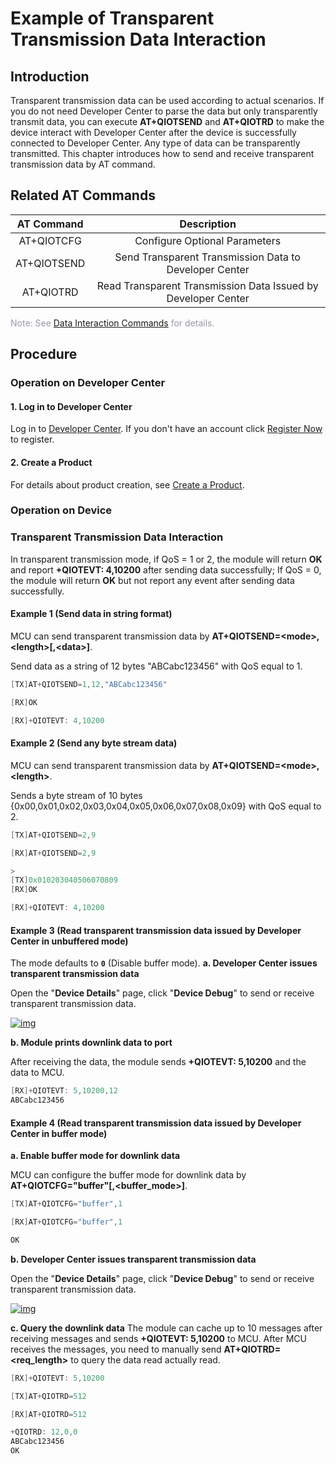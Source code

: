 # Example of Transparent Transmission Data Interaction

## **Introduction**

Transparent transmission data can be used according to actual scenarios. If you do not need Developer Center to parse the data but only transparently transmit data, you can execute __AT+QIOTSEND__ and __AT+QIOTRD__ to make the device interact with Developer Center after the device is successfully connected to Developer Center. Any type of data can be transparently transmitted. This chapter introduces how to send and receive transparent transmission data by AT command. 



## **Related AT Commands**

| AT Command  |                          Description                          |
| :---------: | :-----------------------------------------------------------: |
| AT+QIOTCFG  |                 Configure Optional Parameters                 |
| AT+QIOTSEND |    Send Transparent Transmission Data to Developer Center     |
|  AT+QIOTRD  | Read Transparent Transmission Data Issued by Developer Center |

<span style='color:#999AAA'>Note: See [Data Interaction Commands](/deviceDevelop/DeviceAccessPlan/cellular/AT/API/cellular-at-04) for details.</span>

## **Procedure**

### **Operation on Developer Center**

#### **1. Log in to Developer Center**

Log in to <a href="https://core.acceleronix.io"  target="_blank">Developer Center</a>. If you don't have an account click <a href="https://core.acceleronix.io/registerType" target="_blank">Register Now</a> to register.

#### **2. Create a Product** 


For details about product creation, see [Create a Product](/deviceDevelop/DeviceAccessPlan/speediness-01).

### **Operation on Device**

### **Transparent Transmission Data Interaction**

In transparent transmission mode, if QoS = 1 or 2, the module will return __OK__ and report __+QIOTEVT: 4,10200__ after sending data successfully; If QoS = 0, the module will return __OK__ but not report any event after sending data successfully.

#### **Example 1 (Send data in string format)**

MCU can send transparent transmission data by __AT+QIOTSEND=\<mode\>,\<length\>[,\<data\>]__.

Send data as a string of 12 bytes "ABCabc123456" with QoS equal to 1.

```c
[TX]AT+QIOTSEND=1,12,"ABCabc123456"

[RX]OK

[RX]+QIOTEVT: 4,10200
```

#### **Example 2 (Send any byte stream data)**

MCU can send transparent transmission data by __AT+QIOTSEND=\<mode\>,\<length\>__.

Sends a byte stream of 10 bytes {0x00,0x01,0x02,0x03,0x04,0x05,0x06,0x07,0x08,0x09} with QoS equal to 2.

```c
[TX]AT+QIOTSEND=2,9

[RX]AT+QIOTSEND=2,9

> 
[TX]0x010203040506070809
[RX]OK

[RX]+QIOTEVT: 4,10200
```

#### **Example 3 (Read transparent transmission data issued by Developer Center in unbuffered mode)**

The mode defaults to __`0`__ (Disable buffer mode).
__a. Developer Center issues transparent transmission data__

Open the "__Device Details__" page, click "__Device Debug__" to send or receive transparent transmission data.

<a data-fancybox title="img" href="/en/deviceDevelop/develop/data/SeriaNet/Example-02.png">![img](/en/deviceDevelop/develop/data/SeriaNet/Example-02.png)</a>


__b. Module prints downlink data to port__

After receiving the data, the module sends __+QIOTEVT: 5,10200__ and the data to MCU.

```c
[RX]+QIOTEVT: 5,10200,12
ABCabc123456
```

#### **Example 4 (Read transparent transmission data issued by Developer Center in buffer mode)**

__a. Enable buffer mode for downlink data__

MCU can configure the buffer mode for downlink data by __AT+QIOTCFG="buffer"[,<buffer_mode>]__.

```c
[TX]AT+QIOTCFG="buffer",1

[RX]AT+QIOTCFG="buffer",1

OK
```

__b. Developer Center issues transparent transmission data__

Open the "__Device Details__" page, click "__Device Debug__" to send or receive transparent transmission data.

<a data-fancybox title="img" href="/en/deviceDevelop/develop/data/SeriaNet/Example-02.png">![img](/en/deviceDevelop/develop/data/SeriaNet/Example-02.png)</a>


__c. Query the downlink data__
The module can cache up to 10 messages after receiving messages and sends __+QIOTEVT: 5,10200__ to MCU. After MCU receives the messages, you need to manually send __AT+QIOTRD=\<req_length\>__ to query the data read actually read.

```c
[RX]+QIOTEVT: 5,10200

[TX]AT+QIOTRD=512

[RX]AT+QIOTRD=512

+QIOTRD: 12,0,0
ABCabc123456
OK
```



